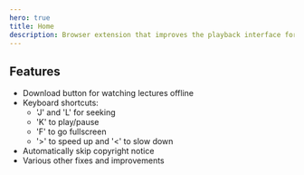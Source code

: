 ```yaml
---
hero: true
title: Home
description: Browser extension that improves the playback interface for the University of Auckland's media player.
---
```


## Features
- Download button for watching lectures offline
- Keyboard shortcuts:
  - 'J' and 'L' for seeking
  - 'K' to play/pause
  - 'F' to go fullscreen
  - '>' to speed up and '<' to slow down
- Automatically skip copyright notice
- Various other fixes and improvements